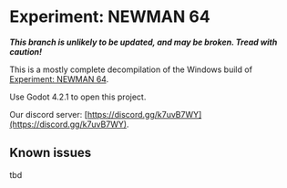 # Experiment: NEWMAN 64
***This branch is unlikely to be updated, and may be broken. Tread with caution!***

This is a mostly complete decompilation of the Windows build of [Experiment: NEWMAN 64](https://futureprimitive.itch.io/experiment-newman-64).

Use Godot 4.2.1 to open this project.

Our discord server: [https://discord.gg/k7uvB7WY](https://discord.gg/k7uvB7WY).

## Known issues
tbd
